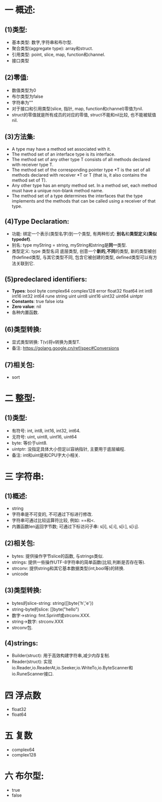 # 一 概述:
## (1)类型:
- 基本类型: 数字,字符串和布尔型.
- 聚合类型(aggregate type): array和struct.
- 引用类型: point, slice, map, function和channel.
- 接口类型

## (2)零值:
- 数值类型为0
- 布尔类型为false
- 字符串为""
- 对于接口和引用类型(slice, 指针, map, function和channel)零值为nil.
- struct的零值就是所有成员的对应的零值, struct不能和nil比较, 也不能被赋值nil.

## (3)方法集:
- A type may have a method set associated with it. 
- The method set of an interface type is its interface. 
- The method set of any other type T consists of all methods declared with receiver type T. 
- The method set of the corresponding pointer type *T is the set of all methods declared with receiver *T or T (that is, it also contains the method set of T). 
- Any other type has an empty method set. In a method set, each method must have a unique non-blank method name.
- The method set of a type determines the interfaces that the type implements and the methods that can be called using a receiver of that type.

## (4)Type Declaration:
- 功能: 绑定一个表示(类型名字)到一个类型, 有两种形式: **别名**和**类型定义(类似typedef)**.
- 别名: type myString = string, myString和string是**同一**类型.
- 类型定义: type 类型名词 底层类型, 创意一个**新的,不同**的类型, 新的类型被创作defined类型, 与其它类型不同, 包含它被创建的类型, defined类型可以有方法关联到它.

## (5)predeclared identifiers:
- **Types**: bool byte complex64 complex128 error float32 float64 int int8 int16 int32 int64 rune string uint uint8 uint16 uint32 uint64 uintptr
- **Constants**: true false iota
- **Zero value**: nil
- 各种内置函数.

## (6)类型转换:
- 显式类型转换: T(v)将v转换为类型T.
- 备注: https://golang.google.cn/ref/spec#Conversions

## (7)相关包:
- sort

# 二 整型:
## (1)类型:
- 有符号: int, int8, int16, int32, int64.
- 无符号: uint, uint8, uint16, uint64
- byte: 等价于uint8.
- uintptr: 没指定具体大小但足以容纳指针, 主要用于底层编程.
- 备注: int和uint是和CPU字大小相关.

# 三 字符串:
## (1)概述: 
- string
- 字符串是不可变的, 不可通过下标进行修改.
- 字符串可通过比较运算符比较, 例如: ==和<.
- 内置函数len返回字节数; 可通过下标访问子串: s[i], s[:i], s[i:], s[i:j].

## (2)相关包:
- bytes: 提供操作字节slice的函数, 与strings类似.
- strings: 提供一些操作UTF-8字符串的简单函数(比较,判断是否存在等).
- strconv: 提供string和其它基本数据类型(int,bool等)的转换.
- unicode

## (3)类型转换:
- bytes的slice-string: string([]byte{'h','e'})
- string-byte的slice: []byte("hello")
- 数字->string: fmt.Sprintf或strconv.XXX.
- string->数字: strconv.XXX
- strconv包.

## (4)strings:
- Builder(struct): 用于高效构建字符串,减少内存复制.
- Reader(struct): 实现io.Reader,io.ReaderAt,io.Seeker,io.WriteTo,io.ByteScanner和io.RuneScanner接口.

# 四 浮点数
- float32 
- float64

# 五 复数
- complex64
- complex128

# 六 布尔型:
- true
- false

